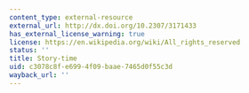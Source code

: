 ```yaml
---
content_type: external-resource
external_url: http://dx.doi.org/10.2307/3171433
has_external_license_warning: true
license: https://en.wikipedia.org/wiki/All_rights_reserved
status: ''
title: Story-time
uid: c3078c8f-e699-4f09-baae-7465d0f55c3d
wayback_url: ''
---
```

